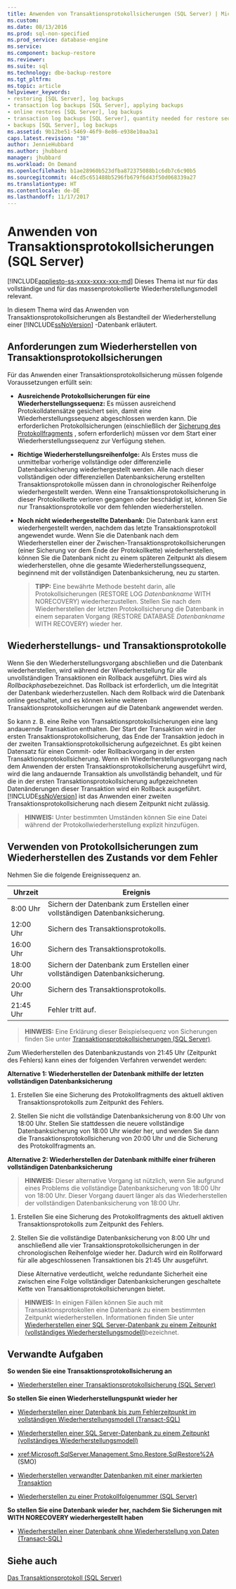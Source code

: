 ```yaml
---
title: Anwenden von Transaktionsprotokollsicherungen (SQL Server) | Microsoft-Dokumentation
ms.custom: 
ms.date: 08/13/2016
ms.prod: sql-non-specified
ms.prod_service: database-engine
ms.service: 
ms.component: backup-restore
ms.reviewer: 
ms.suite: sql
ms.technology: dbe-backup-restore
ms.tgt_pltfrm: 
ms.topic: article
helpviewer_keywords:
- restoring [SQL Server], log backups
- transaction log backups [SQL Server], applying backups
- online restores [SQL Server], log backups
- transaction log backups [SQL Server], quantity needed for restore sequence
- backups [SQL Server], log backups
ms.assetid: 9b12be51-5469-46f9-8e86-e938e10aa3a1
caps.latest.revision: "38"
author: JennieHubbard
ms.author: jhubbard
manager: jhubbard
ms.workload: On Demand
ms.openlocfilehash: b1ae28960b523dfba872375088b1c6db7c6c90b5
ms.sourcegitcommit: 44cd5c651488b5296fb679f6d43f50d068339a27
ms.translationtype: HT
ms.contentlocale: de-DE
ms.lasthandoff: 11/17/2017
---
```

# <a name="apply-transaction-log-backups-sql-server"></a>Anwenden von Transaktionsprotokollsicherungen (SQL Server)
[!INCLUDE[appliesto-ss-xxxx-xxxx-xxx-md](../../includes/appliesto-ss-xxxx-xxxx-xxx-md.md)] Dieses Thema ist nur für das vollständige und für das massenprotokollierte Wiederherstellungsmodell relevant.  
  
 In diesem Thema wird das Anwenden von Transaktionsprotokollsicherungen als Bestandteil der Wiederherstellung einer [!INCLUDE[ssNoVersion](../../includes/ssnoversion-md.md)] -Datenbank erläutert.  
 
  
##  <a name="Requirements"></a> Anforderungen zum Wiederherstellen von Transaktionsprotokollsicherungen  
 Für das Anwenden einer Transaktionsprotokollsicherung müssen folgende Voraussetzungen erfüllt sein:  
  
-   **Ausreichende Protokollsicherungen für eine Wiederherstellungssequenz:** Es müssen ausreichend Protokolldatensätze gesichert sein, damit eine Wiederherstellungssequenz abgeschlossen werden kann. Die erforderlichen Protokollsicherungen (einschließlich der [Sicherung des Protokollfragments](../../relational-databases/backup-restore/tail-log-backups-sql-server.md) , sofern erforderlich) müssen vor dem Start einer Wiederherstellungssequenz zur Verfügung stehen.  
  
-   **Richtige Wiederherstellungsreihenfolge:**  Als Erstes muss die unmittelbar vorherige vollständige oder differenzielle Datenbanksicherung wiederhergestellt werden. Alle nach dieser vollständigen oder differenziellen Datenbanksicherung erstellten Transaktionsprotokolle müssen dann in chronologischer Reihenfolge wiederhergestellt werden. Wenn eine Transaktionsprotokollsicherung in dieser Protokollkette verloren gegangen oder beschädigt ist, können Sie nur Transaktionsprotokolle vor dem fehlenden wiederherstellen.  
  
-   **Noch nicht wiederhergestellte Datenbank:**  Die Datenbank kann erst wiederhergestellt werden, nachdem das letzte Transaktionsprotokoll angewendet wurde. Wenn Sie die Datenbank nach dem Wiederherstellen einer der Zwischen-Transaktionsprotokollsicherungen (einer Sicherung vor dem Ende der Protokollkette) wiederherstellen, können Sie die Datenbank nicht zu einem späteren Zeitpunkt als diesem wiederherstellen, ohne die gesamte Wiederherstellungssequenz, beginnend mit der vollständigen Datenbanksicherung, neu zu starten.  
  
    > **TIPP:** Eine bewährte Methode besteht darin, alle Protokollsicherungen (RESTORE LOG *Datenbankname* WITH NORECOVERY) wiederherzustellen. Stellen Sie nach dem Wiederherstellen der letzten Protokollsicherung die Datenbank in einem separaten Vorgang (RESTORE DATABASE *Datenbankname* WITH RECOVERY) wieder her.  
  
##  <a name="RecoveryAndTlogs"></a> Wiederherstellungs- und Transaktionsprotokolle  
 Wenn Sie den Wiederherstellungsvorgang abschließen und die Datenbank wiederherstellen, wird während der Wiederherstellung für alle unvollständigen Transaktionen ein Rollback ausgeführt. Dies wird als *Rollbackphase*bezeichnet. Das Rollback ist erforderlich, um die Integrität der Datenbank wiederherzustellen. Nach dem Rollback wird die Datenbank online geschaltet, und es können keine weiteren Transaktionsprotokollsicherungen auf die Datenbank angewendet werden.  
  
 So kann z. B. eine Reihe von Transaktionsprotokollsicherungen eine lang andauernde Transaktion enthalten. Der Start der Transaktion wird in der ersten Transaktionsprotokollsicherung, das Ende der Transaktion jedoch in der zweiten Transaktionsprotokollsicherung aufgezeichnet. Es gibt keinen Datensatz für einen Commit- oder Rollbackvorgang in der ersten Transaktionsprotokollsicherung. Wenn ein Wiederherstellungsvorgang nach dem Anwenden der ersten Transaktionsprotokollsicherung ausgeführt wird, wird die lang andauernde Transaktion als unvollständig behandelt, und für die in der ersten Transaktionsprotokollsicherung aufgezeichneten Datenänderungen dieser Transaktion wird ein Rollback ausgeführt. [!INCLUDE[ssNoVersion](../../includes/ssnoversion-md.md)] ist das Anwenden einer zweiten Transaktionsprotokollsicherung nach diesem Zeitpunkt nicht zulässig.  
  
> **HINWEIS:** Unter bestimmten Umständen können Sie eine Datei während der Protokollwiederherstellung explizit hinzufügen.  
  
##  <a name="PITrestore"></a> Verwenden von Protokollsicherungen zum Wiederherstellen des Zustands vor dem Fehler  
 Nehmen Sie die folgende Ereignissequenz an.  
  
|Uhrzeit|Ereignis|  
|----------|-----------|  
|8:00 Uhr|Sichern der Datenbank zum Erstellen einer vollständigen Datenbanksicherung.|  
|12:00 Uhr|Sichern des Transaktionsprotokolls.|  
|16:00 Uhr|Sichern des Transaktionsprotokolls.|  
|18:00 Uhr|Sichern der Datenbank zum Erstellen einer vollständigen Datenbanksicherung.|  
|20:00 Uhr|Sichern des Transaktionsprotokolls.|  
|21:45 Uhr|Fehler tritt auf.|  
  
> **HINWEIS:** Eine Erklärung dieser Beispielsequenz von Sicherungen finden Sie unter [Transaktionsprotokollsicherungen &#40;SQL Server&#41;](../../relational-databases/backup-restore/transaction-log-backups-sql-server.md).  
  
 Zum Wiederherstellen des Datenbankzustands von 21:45 Uhr (Zeitpunkt des Fehlers) kann eines der folgenden Verfahren verwendet werden:  
  
 **Alternative 1: Wiederherstellen der Datenbank mithilfe der letzten vollständigen Datenbanksicherung**  
  
1.  Erstellen Sie eine Sicherung des Protokollfragments des aktuell aktiven Transaktionsprotokolls zum Zeitpunkt des Fehlers.  
  
2.  Stellen Sie nicht die vollständige Datenbanksicherung von 8:00 Uhr von 18:00 Uhr. Stellen Sie stattdessen die neuere vollständige Datenbanksicherung von 18:00 Uhr wieder her, und wenden Sie dann die Transaktionsprotokollsicherung von 20:00 Uhr und die Sicherung des Protokollfragments an.  
  
 **Alternative 2: Wiederherstellen der Datenbank mithilfe einer früheren vollständigen Datenbanksicherung**  
  
> **HINWEIS:** Dieser alternative Vorgang ist nützlich, wenn Sie aufgrund eines Problems die vollständige Datenbanksicherung von 18:00 Uhr von 18:00 Uhr. Dieser Vorgang dauert länger als das Wiederherstellen der vollständigen Datenbanksicherung von 18:00 Uhr.  
  
1.  Erstellen Sie eine Sicherung des Protokollfragments des aktuell aktiven Transaktionsprotokolls zum Zeitpunkt des Fehlers.  
  
2.  Stellen Sie die vollständige Datenbanksicherung von 8:00 Uhr und anschließend alle vier Transaktionsprotokollsicherungen in der chronologischen Reihenfolge wieder her. Dadurch wird ein Rollforward für alle abgeschlossenen Transaktionen bis 21:45 Uhr ausgeführt.  
  
     Diese Alternative verdeutlicht, welche redundante Sicherheit eine zwischen eine Folge vollständiger Datenbanksicherungen geschaltete Kette von Transaktionsprotokollsicherungen bietet.  
  
> **HINWEIS:** In einigen Fällen können Sie auch mit Transaktionsprotokollen eine Datenbank zu einem bestimmten Zeitpunkt wiederherstellen. Informationen finden Sie unter [Wiederherstellen einer SQL Server-Datenbank zu einem Zeitpunkt &#40;vollständiges Wiederherstellungsmodell&#41;](../../relational-databases/backup-restore/restore-a-sql-server-database-to-a-point-in-time-full-recovery-model.md)bezeichnet.  
  
##  <a name="RelatedTasks"></a> Verwandte Aufgaben  
 **So wenden Sie eine Transaktionsprotokollsicherung an**  
  
-   [Wiederherstellen einer Transaktionsprotokollsicherung &#40;SQL Server&#41;](../../relational-databases/backup-restore/restore-a-transaction-log-backup-sql-server.md)  
  
 **So stellen Sie einen Wiederherstellungspunkt wieder her**  
  
-   [Wiederherstellen einer Datenbank bis zum Fehlerzeitpunkt im vollständigen Wiederherstellungsmodell &#40;Transact-SQL&#41;](../../relational-databases/backup-restore/restore-database-to-point-of-failure-full-recovery.md)  
  
-   [Wiederherstellen einer SQL Server-Datenbank zu einem Zeitpunkt &#40;vollständiges Wiederherstellungsmodell&#41;](../../relational-databases/backup-restore/restore-a-sql-server-database-to-a-point-in-time-full-recovery-model.md)  
  
-   <xref:Microsoft.SqlServer.Management.Smo.Restore.SqlRestore%2A> (SMO)  
  
-   [Wiederherstellen verwandter Datenbanken mit einer markierten Transaktion](../../relational-databases/backup-restore/recovery-of-related-databases-that-contain-marked-transaction.md)  
  
-   [Wiederherstellen zu einer Protokollfolgenummer &#40;SQL Server&#41;](../../relational-databases/backup-restore/recover-to-a-log-sequence-number-sql-server.md)  
  
 **So stellen Sie eine Datenbank wieder her, nachdem Sie Sicherungen mit WITH NORECOVERY wiederhergestellt haben**  
  
-   [Wiederherstellen einer Datenbank ohne Wiederherstellung von Daten &#40;Transact-SQL&#41;](../../relational-databases/backup-restore/recover-a-database-without-restoring-data-transact-sql.md)  
  
## <a name="see-also"></a>Siehe auch  
 [Das Transaktionsprotokoll &#40;SQL Server&#41;](../../relational-databases/logs/the-transaction-log-sql-server.md)  
  
  
